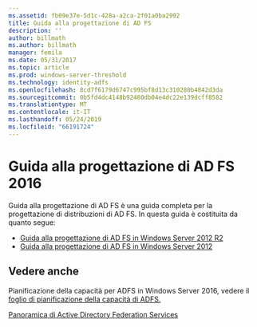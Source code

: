 ```yaml
---
ms.assetid: fb09e37e-5d1c-428a-a2ca-2f01a0ba2992
title: Guida alla progettazione di AD FS
description: ''
author: billmath
ms.author: billmath
manager: femila
ms.date: 05/31/2017
ms.topic: article
ms.prod: windows-server-threshold
ms.technology: identity-adfs
ms.openlocfilehash: 8cd7f6179d6747c995bf8d13c310280b4842d3da
ms.sourcegitcommit: 0b5fd4dc4148b92480db04e4dc22e139dcff8582
ms.translationtype: MT
ms.contentlocale: it-IT
ms.lasthandoff: 05/24/2019
ms.locfileid: "66191724"
---
```

# <a name="ad-fs-2016-design-guide"></a>Guida alla progettazione di AD FS 2016



Guida alla progettazione di AD FS è una guida completa per la progettazione di distribuzioni di AD FS.  In questa guida è costituita da quanto segue:

-   [Guida alla progettazione di AD FS in Windows Server 2012 R2](AD-FS-Design-Guide-in-Windows-Server-2012-R2.md)
-   [Guida alla progettazione di AD FS in Windows Server 2012](AD-FS-Design-Guide-in-Windows-Server-2012.md)
  

  
## <a name="see-also"></a>Vedere anche  
Pianificazione della capacità per ADFS in Windows Server 2016, vedere il [foglio di pianificazione della capacità di ADFS.](http://adfsdocs.blob.core.windows.net/adfs/ADFSCapacity2016.xlsx)  
  
[Panoramica di Active Directory Federation Services](../../Active-Directory-Federation-Services.md)
